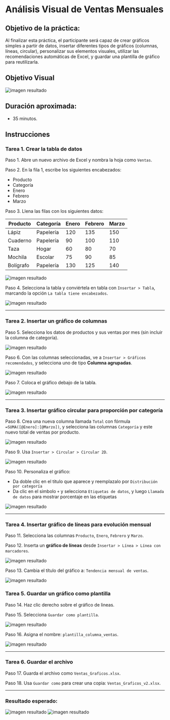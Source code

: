 # Análisis Visual de Ventas Mensuales

## Objetivo de la práctica:

Al finalizar esta práctica, el participante será capaz de crear gráficos simples a partir de datos, insertar diferentes tipos de gráficos (columnas, líneas, circular), personalizar sus elementos visuales, utilizar las recomendaciones automáticas de Excel, y guardar una plantilla de gráfico para reutilizarla.

## Objetivo Visual

![imagen resultado](../images/cap7_obj.png)

## Duración aproximada:
- 35 minutos.

## Instrucciones

### Tarea 1. **Crear la tabla de datos**

Paso 1. Abre un nuevo archivo de Excel y nombra la hoja como `Ventas`.

Paso 2. En la fila 1, escribe los siguientes encabezados:

- Producto  
- Categoría  
- Enero  
- Febrero  
- Marzo  

Paso 3. Llena las filas con los siguientes datos:

| Producto     | Categoría     | Enero | Febrero | Marzo |
|--------------|----------------|--------|----------|--------|
| Lápiz        | Papelería      | 120    | 135      | 150    |
| Cuaderno     | Papelería      | 90     | 100      | 110    |
| Taza         | Hogar          | 60     | 80       | 70     |
| Mochila      | Escolar        | 75     | 90       | 85     |
| Bolígrafo    | Papelería      | 130    | 125      | 140    |

![imagen resultado](../images/cap7_1.png)

Paso 4. Selecciona la tabla y conviértela en tabla con `Insertar > Tabla`, marcando la opción `La tabla tiene encabezados`.

![imagen resultado](../images/cap7_2.png)

---

### Tarea 2. **Insertar un gráfico de columnas**

Paso 5. Selecciona los datos de productos y sus ventas por mes (sin incluir la columna de categoría).

![imagen resultado](../images/cap7_3.png)

Paso 6. Con las columnas seleccionadas, ve a `Insertar > Gráficos recomendados`, y selecciona uno de tipo **Columna agrupadas**.

![imagen resultado](../images/cap7_4.png)

Paso 7. Coloca el gráfico debajo de la tabla.

![imagen resultado](../images/cap7_5.png)

---

### Tarea 3. **Insertar gráfico circular para proporción por categoría**

Paso 8. Crea una nueva columna llamada `Total` con fórmula `=SUMA([@Enero]:[@Marzo])`, y selecciona las columnas `Categoría` y este nuevo total de ventas por producto.

![imagen resultado](../images/cap7_6.png)

Paso 9. Usa `Insertar > Circular > Circular 2D`.

![imagen resultado](../images/cap7_7.png)

Paso 10. Personaliza el gráfico:
- Da doble clic en el titulo que aparece y reemplazalo por `Distribución por categoría`
- Da clic en el simbolo `+` y selecciona `Etiquetas de datos`, y luego `Llamada de datos` para mostrar porcentaje en las etiquetas

![imagen resultado](../images/cap7_8.png)

---

### Tarea 4. **Insertar gráfico de líneas para evolución mensual**

Paso 11. Selecciona las columnas `Producto`, `Enero`, `Febrero` y `Marzo`.

Paso 12. Inserta un **gráfico de líneas** desde `Insertar > Línea > Línea con marcadores`.

![imagen resultado](../images/cap7_9.png)

Paso 13. Cambia el título del gráfico a: `Tendencia mensual de ventas`.

![imagen resultado](../images/cap7_10.png)

### Tarea 5. **Guardar un gráfico como plantilla**

Paso 14. Haz clic derecho sobre el gráfico de lineas.

Paso 15. Selecciona `Guardar como plantilla`.

![imagen resultado](../images/cap7_11.png)

Paso 16. Asigna el nombre: `plantilla_columna_ventas`.

![imagen resultado](../images/cap7_12.png)

---

### Tarea 6. **Guardar el archivo**

Paso 17. Guarda el archivo como `Ventas_Graficos.xlsx`.

Paso 18. Usa `Guardar como` para crear una copia: `Ventas_Graficos_v2.xlsx`.

---

### Resultado esperado:

![imagen resultado](../images/cap7_resultado.png)
![imagen resultado](../images/cap7_resultado_2.png)

